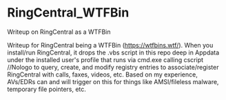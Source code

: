 # RingCentral_WTFBin
Writeup on RingCentral as a WTFBin

Writeup for RingCentral being a WTFBin (https://wtfbins.wtf/). When you install/run RingCentral, it drops the .vbs script in this repo deep in Appdata under the installed user's profile that runs via cmd.exe calling cscript //Nologo to query, create, and modify registry entries to associate/register RingCentral with calls, faxes, videos, etc. Based on my experience, AVs/EDRs can and will trigger on this for things like AMSI/fileless malware, temporary file pointers, etc. 
